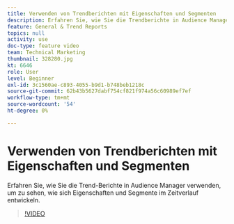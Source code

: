 ```yaml
---
title: Verwenden von Trendberichten mit Eigenschaften und Segmenten
description: Erfahren Sie, wie Sie die Trendberichte in Audience Manager verwenden, um zu sehen, wie sich Eigenschaften und Segmente im Zeitverlauf entwickeln.
feature: General & Trend Reports
topics: null
activity: use
doc-type: feature video
team: Technical Marketing
thumbnail: 328280.jpg
kt: 6646
role: User
level: Beginner
exl-id: 3c1560ae-c893-4055-b9d1-b748beb1218c
source-git-commit: 62b43b5627dabf754cf821f974a56c60989ef7ef
workflow-type: tm+mt
source-wordcount: '54'
ht-degree: 0%

---
```


# Verwenden von Trendberichten mit Eigenschaften und Segmenten

Erfahren Sie, wie Sie die Trend-Berichte in Audience Manager verwenden, um zu sehen, wie sich Eigenschaften und Segmente im Zeitverlauf entwickeln.

>[!VIDEO](https://video.tv.adobe.com/v/340796/?quality=12&learn=on&captions=ger)
